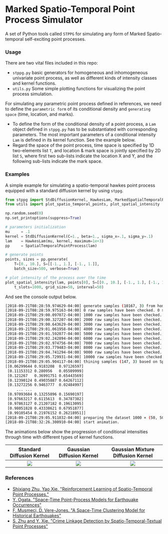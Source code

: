 Marked Spatio-Temporal Point Process Simulator
===

A set of Python tools called `STPPG` for simulating any form of Marked Spatio-temporal self-exciting point processes. 

### Usage

There are two vital files included in this repo: 

- `stppg.py` basic generators for homogeneous and inhomogeneous univariate point process, as well as different kinds of intensity classes and kernel functions.
- `utils.py` Some simple plotting functions for visualizing the point process simulation.

For simulating any parametric point process defined in references, we need to define the `parametric form` of its conditional density  and `generating space` (time, location, and marks). 

- To define the form of the conditional density of a point process, a `Lam` object defined in `stppg.py` has to be substantiated with corresponding parameters. The most important parameters of a conditional intensity `Lam` is defined in its kernel function. See the example below.
- Regard the space of the point process, time space is specified by 1D two-elements list `T`, and location & mark space is jointly specified by 2D list `S`, where first two sub-lists indicate the location X and Y, and the following sub-lists indicate the mark space.  

### Examples

A simple example for simulating a spatio-temporal hawkes point process equipped with a standard diffusion kernel by using `stppg`.
```python
from stppg import StdDiffusionKernel, HawkesLam, MarkedSpatialTemporalPointProcess
from utils import plot_spatio_temporal_points, plot_spatial_intensity

np.random.seed(0)
np.set_printoptions(suppress=True)

# parameters initialization
mu     = .1
kernel = StdDiffusionKernel(C=1., beta=1., sigma_x=.1, sigma_y=.1)
lam    = HawkesLam(mu, kernel, maximum=1e+3)
pp     = SpatialTemporalPointProcess(lam)

# generate points
points, sizes = pp.generate(
    T=[0., 10.], S=[[-1., 1.], [-1., 1.]], 
    batch_size=500, verbose=True)

# plot intensity of the process over the time
plot_spatial_intensity(lam, points[0], S=[[0., 10.], [-1., 1.], [-1., 1.]],
    t_slots=1000, grid_size=50, interval=50)
```

And see the console output below.
```bash
[2018-09-21T08:28:59.974629-04:00] generate samples (10167, 3) from homogeneous poisson point process
[2018-09-21T08:28:59.975163-04:00] 0 raw samples have been checked. 0 samples have been retained.
[2018-09-21T08:29:00.097072-04:00] 1000 raw samples have been checked. 1 samples have been retained.
[2018-09-21T08:29:00.327207-04:00] 2000 raw samples have been checked. 11 samples have been retained.
[2018-09-21T08:29:00.643629-04:00] 3000 raw samples have been checked. 21 samples have been retained.
[2018-09-21T08:29:01.061958-04:00] 4000 raw samples have been checked. 51 samples have been retained.
[2018-09-21T08:29:01.592077-04:00] 5000 raw samples have been checked. 71 samples have been retained.
[2018-09-21T08:29:02.242894-04:00] 6000 raw samples have been checked. 88 samples have been retained.
[2018-09-21T08:29:02.974756-04:00] 7000 raw samples have been checked. 100 samples have been retained.
[2018-09-21T08:29:03.779483-04:00] 8000 raw samples have been checked. 110 samples have been retained.
[2018-09-21T08:29:04.741294-04:00] 9000 raw samples have been checked. 128 samples have been retained.
[2018-09-21T08:29:05.729931-04:00] 10000 raw samples have been checked. 146 samples have been retained.
[2018-09-21T08:29:05.904117-04:00] thining samples (147, 3) based on Spatio-temporal Hawkes point process intensity with mu=0, beta=1 and Diffusion-type Kernel.
[[0.06299644 0.9183208  0.97126597]
 [0.11153312 0.280956   0.05509999]
 [0.121267   0.36991751 0.65443569]
 [0.12390124 0.49035887 0.64267112]
 [0.13272256 0.9463777  0.02484997]
     ... ...
 [0.97093684 0.13255896 0.15690197]
 [0.97663217 0.6115613  0.34787382]
 [0.97863127 0.21207182 0.19613095]
 [0.98051828 0.43338621 0.67951877]
 [0.99105454 0.21976152 0.26218951]]
[2018-09-21T08:29:05.911032-04:00] preparing the dataset 1000 × (50, 50) for plotting.
[2018-09-21T08:32:26.300910-04:00] start animation.
```

The animations below show the progression of conditional intensities through time with different types of kernel functions.

Standard Diffusion Kernel     | Gaussian Diffusion Kernel    | Gaussian Mixture Diffusion Kernel
:----------------------------:|:----------------------------:|:----------------------------:
![](https://github.com/meowoodie/Spatio-Temporal-Point-Process-Simulator/blob/master/results/stppg3.gif)  |  ![](https://github.com/meowoodie/Spatio-Temporal-Point-Process-Simulator/blob/master/results/gaussian_kernel.gif) | ![](https://github.com/meowoodie/Spatio-Temporal-Point-Process-Simulator/blob/master/results/gaussian_mixture_kernel.gif)

<!-- <img width="460" height="460" src="https://github.com/meowoodie/Spatio-Temporal-Point-Process-Simulator/blob/master/results/kernel.png"> -->

<!-- Note that the parameters of the Gaussian (and Gaussian mixture) diffusion kernel are randomly generated by a 2-layers neural network. The spatial maps of the parameters for the Gaussian Diffusion Kernel (2 layers neural networks) are shown below.

![](https://github.com/meowoodie/Spatio-Temporal-Point-Process-Simulator/blob/master/results/kernel.png) -->

### References

- [Shixiang Zhu, Yao Xie. "Reinforcement Learning of Spatio-Temporal Point Processes."](https://arxiv.org/abs/1906.05467)
- [Y. Ogata. "Space-Time Point-Process Models for Earthquake Occurrences"](https://link.springer.com/article/10.1023/A:1003403601725)
- [F. Musmeci, D. Vere-Jones. "A Space-Time Clustering Model for Historical Earthquakes"](https://link.springer.com/content/pdf/10.1007%2FBF00048666.pdf)
- [S. Zhu and Y. Xie. "Crime Linkage Detection by Spatio-Temporal-Textual Point Processes"](https://arxiv.org/abs/1902.00440)

